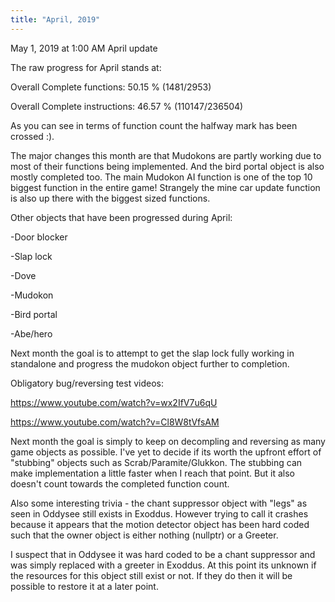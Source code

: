 ```yaml
---
title: "April, 2019"
---
```


May 1, 2019 at 1:00 AM
April update

The raw progress for April stands at:

Overall Complete functions: 50.15 % (1481/2953)

Overall Complete instructions: 46.57 % (110147/236504)


As you can see in terms of function count the halfway mark has been crossed :). 


The major changes this month are that Mudokons are partly working due to most of their functions being implemented. And the bird portal object is also mostly completed too. The main Mudokon AI function is one of the top 10 biggest function in the entire game! Strangely the mine car update function is also up there with the biggest sized functions.


Other objects that have been progressed during April:


-Door blocker

-Slap lock

-Dove

-Mudokon

-Bird portal

-Abe/hero


Next month the goal is to attempt to get the slap lock fully working in standalone and progress the mudokon object further to completion.

Obligatory bug/reversing test videos:

 https://www.youtube.com/watch?v=wx2IfV7u6qU

 https://www.youtube.com/watch?v=Cl8W8tVfsAM 

Next month the goal is simply to keep on decompling and reversing as many game objects as possible. I've yet to decide if its worth the upfront effort of "stubbing" objects such as Scrab/Paramite/Glukkon. The stubbing can make implementation a little faster when I reach that point. But it also doesn't count towards the completed function count.

 Also some interesting trivia - the chant suppressor object with "legs" as seen in Oddysee still exists in Exoddus. However trying to call it crashes because it appears that the motion detector object has been hard coded such that the owner object is either nothing (nullptr) or a Greeter.

I suspect that in Oddysee it was hard coded to be a chant suppressor and was simply replaced with a greeter in Exoddus. At this point its unknown if the resources for this object still exist or not. If they do then it will be possible to restore it at a later point.

